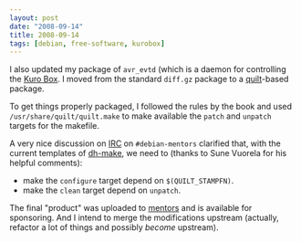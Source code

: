 ```yaml
---
layout: post
date: "2008-09-14"
title: 2008-09-14
tags: [debian, free-software, kurobox]
---
```

I also updated my package of `avr_evtd` (which is a daemon for
controlling the
[Kuro Box](http://kurobox.com/revolution/what.html). I moved from
the standard `diff.gz` package to a
[quilt](http://packages.debian.org/quilt)-based package.

To get things properly packaged, I followed the rules by the book
and used `/usr/share/quilt/quilt.make` to make available the
`patch` and `unpatch` targets for the makefile.

A very nice discussion on [IRC](irc://irc.debian.org/) on
`#debian-mentors` clarified that, with the current templates of
[dh-make](http://packages.debian.org/dh-make), we need to (thanks
to Sune Vuorela for his helpful comments):

* make the `configure` target depend on `$(QUILT_STAMPFN)`.
* make the `clean` target depend on `unpatch`.

The final "product" was uploaded to
[mentors](http://mentors.debian.net/) and is available for
sponsoring. And I intend to merge the modifications upstream
(actually, refactor a lot of things and possibly *become*
upstream).



